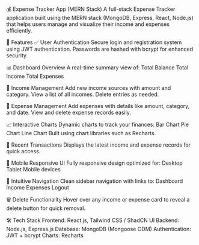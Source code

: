 💰 Expense Tracker App (MERN Stack)
A full-stack Expense Tracker application built using the MERN stack (MongoDB, Express, React, Node.js) that helps users manage and visualize their income and expenses efficiently.

🚀 Features
✅ User Authentication
Secure login and registration system using JWT authentication.
Passwords are hashed with bcrypt for enhanced security.

📊 Dashboard Overview
A real-time summary view of:
Total Balance
Total Income
Total Expenses

💼 Income Management
Add new income sources with amount and category.
View a list of all incomes.
Delete entries as needed.

💸 Expense Management
Add expenses with details like amount, category, and date.
View and delete expense records easily.

📈 Interactive Charts
Dynamic charts to track your finances:
Bar Chart
Pie Chart
Line Chart
Built using chart libraries such as Recharts.

🔄 Recent Transactions
Displays the latest income and expense records for quick access.

📱 Mobile Responsive UI
Fully responsive design optimized for:
Desktop
Tablet
Mobile devices

🧭 Intuitive Navigation
Clean sidebar navigation with links to:
Dashboard
Income
Expenses
Logout

🗑️ Delete Functionality
Hover over any income or expense card to reveal a delete button for quick removal.

🛠️ Tech Stack
Frontend: React.js, Tailwind CSS / ShadCN UI
Backend: Node.js, Express.js
Database: MongoDB (Mongoose ODM)
Authentication: JWT + bcrypt
Charts: Recharts
